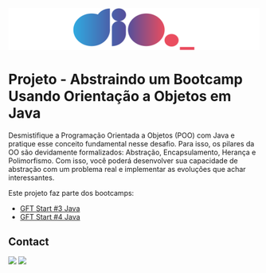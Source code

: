 <img alt="logo DIO.me" src="https://github.com/joaomhernandes/DIO_Activities/blob/main/Assets/dioLogo.svg" style="width: auto, height: 30%, margin-left: auto, margin-left: auto" />

# Projeto - Abstraindo um Bootcamp Usando Orientação a Objetos em Java

Desmistifique a Programação Orientada a Objetos (POO) com Java e pratique esse conceito fundamental nesse desafio. Para isso, os pilares da OO são devidamente formalizados: Abstração, Encapsulamento, Herança e Polimorfismo. Com isso, você poderá desenvolver sua capacidade de abstração com um problema real e implementar as evoluções que achar interessantes.

Este projeto faz parte dos bootcamps:

- [GFT Start #3 Java](https://github.com/joaomhernandes/DIO_Activities/tree/main/GFTStart3Java)
- [GFT Start #4 Java](https://github.com/joaomhernandes/DIO_Activities/tree/main/GFTStart3Java)


## Contact

<a href="https://www.linkedin.com/in/joão-maurício-hernandes-carrenho/" target="_blank"><img src="https://img.shields.io/badge/-LinkedIn-%230077B5?style=for-the-badge&logo=linkedin&logoColor=white" target="_blank"></a> <a href="https://github.com/joaomhernandes" target="_blank"><img src="https://img.shields.io/github/followers/joaomhernandes?label=Joaomhernandes&style=for-the-badge" target="_blank"></a> 
